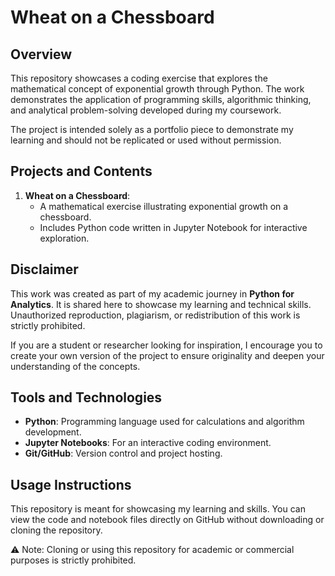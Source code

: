 # Wheat on a Chessboard

## Overview
This repository showcases a coding exercise that explores the mathematical concept of exponential growth through Python. The work demonstrates the application of programming skills, algorithmic thinking, and analytical problem-solving developed during my coursework.

The project is intended solely as a portfolio piece to demonstrate my learning and should not be replicated or used without permission.

## Projects and Contents
1. **Wheat on a Chessboard**:
   - A mathematical exercise illustrating exponential growth on a chessboard.
   - Includes Python code written in Jupyter Notebook for interactive exploration.

## Disclaimer
This work was created as part of my academic journey in **Python for Analytics**. It is shared here to showcase my learning and technical skills. Unauthorized reproduction, plagiarism, or redistribution of this work is strictly prohibited.

If you are a student or researcher looking for inspiration, I encourage you to create your own version of the project to ensure originality and deepen your understanding of the concepts.

## Tools and Technologies
- **Python**: Programming language used for calculations and algorithm development.
- **Jupyter Notebooks**: For an interactive coding environment.
- **Git/GitHub**: Version control and project hosting.

## Usage Instructions
This repository is meant for showcasing my learning and skills. You can view the code and notebook files directly on GitHub without downloading or cloning the repository. 

⚠️ Note: Cloning or using this repository for academic or commercial purposes is strictly prohibited.


